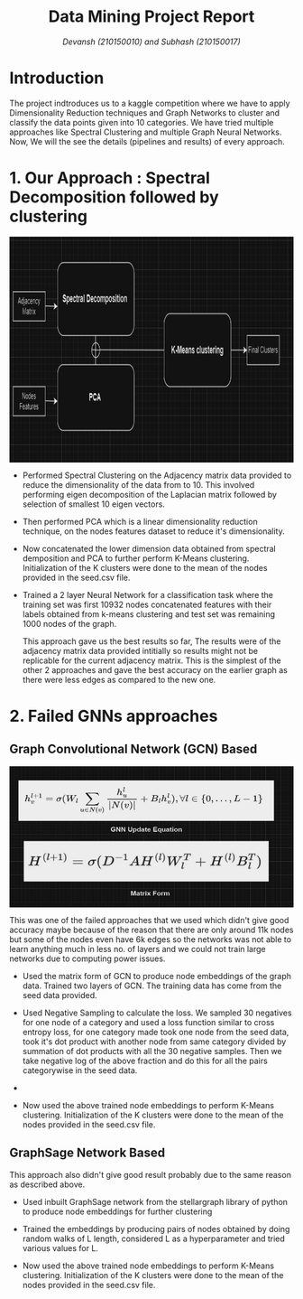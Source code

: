 <h1 align = "center">Data Mining Project Report</h1>
<p align = "center"><i>Devansh (210150010) and Subhash (210150017)</i></p>

# Introduction

The project indtroduces us to a kaggle competition where we have to apply Dimensionality Reduction techniques and Graph Networks to cluster and classify the data points given into 10 categories. We have tried multiple approaches like Spectral Clustering and multiple Graph Neural Networks. Now, We will the see the details (pipelines and results) of every approach.

# 1. Our Approach : Spectral Decomposition followed by clustering

<p align="center">
  <img src = "images/spec.jpg" align='center' height = 400 width = 1000 style="display: block; margin: 0 auto">
</p>


* Performed Spectral Clustering on the Adjacency matrix data provided to reduce the dimensionality of the data from to 10. This involved performing eigen decomposition of the Laplacian matrix followed by selection of smallest 10 eigen vectors.

* Then performed PCA which is a linear dimensionality reduction technique, on the nodes features dataset to reduce it's dimensionality.

* Now concatenated the lower dimension data obtained from spectral demposition and PCA to further perform K-Means clustering. Initialization of the K clusters were done to the mean of the nodes provided in the seed.csv file.

* Trained a 2 layer Neural Network for a classification task where the training set was first 10932 nodes concatenated features with their labels obtained from k-means clustering and test set was remaining 1000 nodes of the graph.

  This approach gave us the best results so far, The results were of the adjacency matrix data provided intitially so results might not be replicable for the current adjacency matrix. This is the simplest of the other 2 approaches and gave the best accuracy on the earlier graph as there were less edges as compared to the new one.

# 2. Failed GNNs approaches


## Graph Convolutional Network (GCN) Based

   <img src = "images/gnn.jpg" align='center' height = 250 width = 600>  

  This was one of the failed approaches that we used which didn't give good accuracy maybe because of the reason that there are only around 11k nodes but some of the nodes even have 6k edges so the networks was not able to learn anything much in less no. of layers and we could not train large networks due to computing power issues.

* Used the matrix form of GCN to produce node embeddings of the graph data. Trained two layers of GCN. The training data has come from the seed data provided.

* Used Negative Sampling to calculate the loss. We sampled 30 negatives for one node of a category and used a loss function similar to cross entropy loss, for one category made took one node from the seed data, took it's dot product with another node from same category divided by summation of dot products with all the 30 negative samples. Then we take negative log of the above fraction and do this for all the pairs categorywise in the seed data.
* 
* Now used the above trained node embeddings to perform K-Means clustering. Initialization of the K clusters were done to the mean of the nodes provided in the seed.csv file.

## GraphSage Network Based
  
This approach also didn't give good result probably due to the same reason as described above.

* Used inbuilt GraphSage network from the stellargraph library of python to produce node embeddings for further clustering 

* Trained the embeddings by producing pairs of nodes obtained by doing random walks of L length, considered L as a hyperparameter and tried various values for L.
  
* Now used the above trained node embeddings to perform K-Means clustering. Initialization of the K clusters were done to the mean of the nodes provided in the seed.csv file.
  

  


